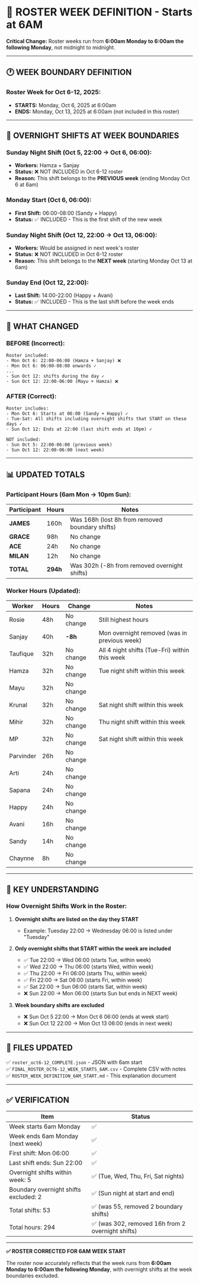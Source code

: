 # 📅 ROSTER WEEK DEFINITION - Starts at 6AM

**Critical Change:** Roster weeks run from **6:00am Monday to 6:00am the following Monday**, not midnight to midnight.

---

## 🕐 WEEK BOUNDARY DEFINITION

### **Roster Week for Oct 6-12, 2025:**
- **STARTS:** Monday, Oct 6, 2025 at 6:00am
- **ENDS:** Monday, Oct 13, 2025 at 6:00am (not included in this roster)

---

## 🌙 OVERNIGHT SHIFTS AT WEEK BOUNDARIES

### **Sunday Night Shift (Oct 5, 22:00 → Oct 6, 06:00):**
- **Workers:** Hamza + Sanjay
- **Status:** ❌ NOT INCLUDED in Oct 6-12 roster
- **Reason:** This shift belongs to the **PREVIOUS week** (ending Monday Oct 6 at 6am)

### **Monday Start (Oct 6, 06:00):**
- **First Shift:** 06:00-08:00 (Sandy + Happy)
- **Status:** ✅ INCLUDED - This is the first shift of the new week

### **Sunday Night Shift (Oct 12, 22:00 → Oct 13, 06:00):**
- **Workers:** Would be assigned in next week's roster
- **Status:** ❌ NOT INCLUDED in Oct 6-12 roster
- **Reason:** This shift belongs to the **NEXT week** (starting Monday Oct 13 at 6am)

### **Sunday End (Oct 12, 22:00):**
- **Last Shift:** 14:00-22:00 (Happy + Avani)
- **Status:** ✅ INCLUDED - This is the last shift before the week ends

---

## 🔄 WHAT CHANGED

### **BEFORE (Incorrect):**
```
Roster included:
- Mon Oct 6: 22:00-06:00 (Hamza + Sanjay) ❌
- Mon Oct 6: 06:00-08:00 onwards ✓
...
- Sun Oct 12: shifts during the day ✓
- Sun Oct 12: 22:00-06:00 (Mayu + Hamza) ❌
```

### **AFTER (Correct):**
```
Roster includes:
- Mon Oct 6: Starts at 06:00 (Sandy + Happy) ✓
- Tue-Sat: All shifts including overnight shifts that START on these days ✓
- Sun Oct 12: Ends at 22:00 (last shift ends at 10pm) ✓

NOT included:
- Sun Oct 5: 22:00-06:00 (previous week)
- Sun Oct 12: 22:00-06:00 (next week)
```

---

## 📊 UPDATED TOTALS

### **Participant Hours (6am Mon → 10pm Sun):**

| Participant | Hours | Notes |
|-------------|-------|-------|
| **JAMES** | 160h | Was 168h (lost 8h from removed boundary shifts) |
| **GRACE** | 98h | No change |
| **ACE** | 24h | No change |
| **MILAN** | 12h | No change |
| **TOTAL** | **294h** | Was 302h (-8h from removed overnight shifts) |

### **Worker Hours (Updated):**

| Worker | Hours | Change | Notes |
|--------|-------|--------|-------|
| Rosie | 48h | No change | Still highest hours |
| Sanjay | 40h | **-8h** | Mon overnight removed (was in previous week) |
| Taufique | 32h | No change | All 4 night shifts (Tue-Fri) within this week |
| Hamza | 32h | No change | Tue night shift within this week |
| Mayu | 32h | No change | |
| Krunal | 32h | No change | Sat night shift within this week |
| Mihir | 32h | No change | Thu night shift within this week |
| MP | 32h | No change | Sat night shift within this week |
| Parvinder | 26h | No change | |
| Arti | 24h | No change | |
| Sapana | 24h | No change | |
| Happy | 24h | No change | |
| Avani | 16h | No change | |
| Sandy | 14h | No change | |
| Chaynne | 8h | No change | |

---

## 🎯 KEY UNDERSTANDING

### **How Overnight Shifts Work in the Roster:**

1. **Overnight shifts are listed on the day they START**
   - Example: Tuesday 22:00 → Wednesday 06:00 is listed under "Tuesday"

2. **Only overnight shifts that START within the week are included**
   - ✅ Tue 22:00 → Wed 06:00 (starts Tue, within week)
   - ✅ Wed 22:00 → Thu 06:00 (starts Wed, within week)
   - ✅ Thu 22:00 → Fri 06:00 (starts Thu, within week)
   - ✅ Fri 22:00 → Sat 06:00 (starts Fri, within week)
   - ✅ Sat 22:00 → Sun 06:00 (starts Sat, within week)
   - ❌ Sun 22:00 → Mon 06:00 (starts Sun but ends in NEXT week)

3. **Week boundary shifts are excluded**
   - ❌ Sun Oct 5 22:00 → Mon Oct 6 06:00 (ends at week start)
   - ❌ Sun Oct 12 22:00 → Mon Oct 13 06:00 (ends in next week)

---

## 📂 FILES UPDATED

✅ `roster_oct6-12_COMPLETE.json` - JSON with 6am start  
✅ `FINAL_ROSTER_OCT6-12_WEEK_STARTS_6AM.csv` - Complete CSV with notes  
✅ `ROSTER_WEEK_DEFINITION_6AM_START.md` - This explanation document

---

## ✅ VERIFICATION

| Item | Status |
|------|--------|
| Week starts 6am Monday | ✅ |
| Week ends 6am Monday (next week) | ✅ |
| First shift: Mon 06:00 | ✅ |
| Last shift ends: Sun 22:00 | ✅ |
| Overnight shifts within week: 5 | ✅ (Tue, Wed, Thu, Fri, Sat nights) |
| Boundary overnight shifts excluded: 2 | ✅ (Sun night at start and end) |
| Total shifts: 53 | ✅ (was 55, removed 2 boundary shifts) |
| Total hours: 294 | ✅ (was 302, removed 16h from 2 overnight shifts) |

---

**✅ ROSTER CORRECTED FOR 6AM WEEK START**

The roster now accurately reflects that the week runs from **6:00am Monday to 6:00am the following Monday**, with overnight shifts at the week boundaries excluded.

